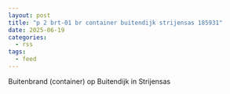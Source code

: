 ```yaml
---
layout: post
title: "p 2 brt-01 br container buitendijk strijensas 185931"
date: 2025-06-19
categories: 
  - rss
tags: 
  - feed
---
```


Buitenbrand (container) op Buitendijk in Strijensas
